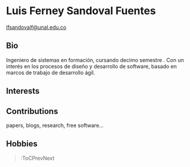 # Luis Ferney Sandoval Fuentes

lfsandovalf@unal.edu.co

## Bio
Ingeniero de sistemas en formación, cursando decimo semestre . Con un interés en los procesos de diseño y  desarrollo  de software, basado en  marcos de trabajo de desarrollo ágil.
## Interests

## Contributions

papers, blogs, research, free software...

## Hobbies

> :ToCPrevNext